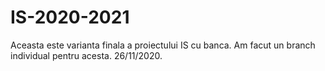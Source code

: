 # IS-2020-2021
Aceasta este varianta finala a proiectului IS cu banca. Am facut un branch individual pentru acesta.
26/11/2020.